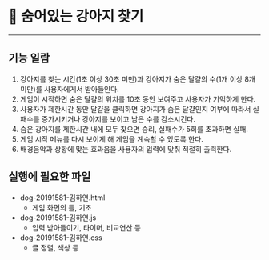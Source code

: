 # 🐶 숨어있는 강아지 찾기
--------------------
## 기능 일람

1. 강아지를 찾는 시간(1초 이상 30초 미만)과 강아지가 숨은 달걀의 수(1개 이상 8개 미만)를 사용자에게서 받아들인다.
2. 게임이 시작하면 숨은 달걀의 위치를 10초 동안 보여주고 사용자가 기억하게 한다.
3. 사용자가 제한시간 동안 달걀을 클릭하면 강아지가 숨은 달걀인지 여부에 따라서 실패수를 증가시키거나 강아지를 보이고 남은 수를 감소시킨다. 
4. 숨은 강아지를 제한시간 내에 모두 찾으면 승리, 실패수가 5회를 초과하면 실패.
5. 게임 시작 메뉴를 다시 보이게 해 게임을 계속할 수 있도록 한다.
6. 배경음악과 상황에 맞는 효과음을 사용자의 입력에 맞춰 적절히 출력한다.

## 실행에 필요한 파일
+ dog-20191581-김하연.html
  + 게임 화면의 틀, 기초
+ dog-20191581-김하연.js
  + 입력 받아들이기, 타이머, 비교연산 등
+ dog-20191581-김하연.css
  + 글 정렬, 색상 등
